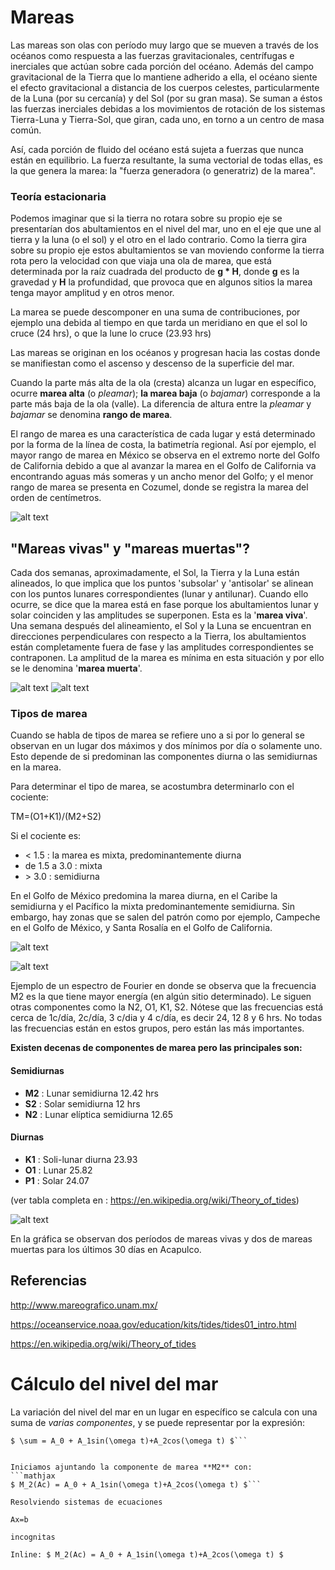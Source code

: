 # Mareas

Las mareas son olas con período muy largo que se mueven a través de los océanos como respuesta a las fuerzas gravitacionales, centrífugas e inerciales que actúan sobre cada porción del océano. Además del campo gravitacional de la Tierra que lo mantiene adherido a ella, el océano siente el efecto gravitacional a distancia de los cuerpos celestes, particularmente de la Luna (por su cercanía) y del Sol (por su gran masa). Se suman a éstos las fuerzas inerciales debidas a los movimientos de rotación de los sistemas Tierra-Luna y Tierra-Sol, que giran, cada uno, en torno a un centro de masa común.

Así, cada porción de fluido del océano está sujeta a fuerzas que nunca están en equilibrio. La fuerza resultante, la suma vectorial de todas ellas, es la que genera la marea: la "fuerza generadora (o generatriz) de la marea".

### Teoría estacionaria

Podemos imaginar que si la tierra no rotara sobre su propio eje se presentarían dos abultamientos en el nivel del mar, uno en el eje que une al tierra y la luna (o el sol) y el otro en el lado contrario. Como la tierra gira sobre su propio eje estos abultamientos se van moviendo conforme la tierra rota pero la velocidad con que viaja una ola de marea, que está determinada por la raíz cuadrada del producto de **g * H**, donde **g** es la gravedad y **H** la profundidad, que provoca que en algunos sitios la marea tenga mayor amplitud y en otros menor.

La marea se puede descomponer en una suma de contribuciones, por ejemplo una debida al tiempo en que tarda un meridiano en que el sol lo cruce (24 hrs), o que la lune lo cruce (23.93 hrs)

Las mareas se originan en los océanos y progresan hacia las costas donde se manifiestan como el ascenso y descenso de la superficie del mar.

Cuando la parte más alta de la ola (cresta) alcanza un lugar en específico, ocurre **marea alta** (o _pleamar_); **la marea baja** (o _bajamar_) corresponde a la parte más baja de la ola (valle). La diferencia de altura entre la _pleamar_ y _bajamar_ se denomina **rango de marea**. 

El rango de marea es una característica de cada lugar y está determinado por la forma de la línea de costa, la batimetría regional. Así por ejemplo, el mayor rango de marea en México se observa en el extremo norte del Golfo de California debido a que al avanzar la marea en el Golfo de California va encontrando aguas más someras y un ancho menor del Golfo; y el menor rango de marea se presenta en Cozumel, donde se registra la marea del orden de centímetros.

![alt text](http://www.mareografico.unam.mx/portal/img/mapaRangoMarea1.png)

## "Mareas vivas" y "mareas muertas"?

Cada dos semanas, aproximadamente, el Sol, la Tierra y la Luna están alineados, lo que implica que los puntos 'subsolar' y 'antisolar' se alinean con los puntos lunares correspondientes (lunar y antilunar). Cuando ello ocurre, se dice que la marea está en fase porque los abultamientos lunar y solar coinciden y las amplitudes se superponen. Esta es la '**marea viva**'. Una semana después del alineamiento, el Sol y la Luna se encuentran en direcciones perpendiculares con respecto a la Tierra, los abultamientos están completamente fuera de fase y las amplitudes correspondientes se contraponen. La amplitud de la marea es mínima en esta situación y por ello se le denomina '**marea muerta**'.

![alt text](http://www.mareografico.unam.mx/portal/img/mareasvivas.png "Mareas vivas")     ![alt text](http://www.mareografico.unam.mx/portal/img/mareasmuertas.png "Mareas Muertas")


### Tipos de marea

Cuando se habla de tipos de marea se refiere uno a si por lo general se observan en un lugar dos máximos y dos mínimos por día o solamente uno. Esto depende de si predominan las componentes diurna o las semidiurnas en la marea. 

Para determinar el tipo de marea, se acostumbra determinarlo con el cociente:

TM=(O1+K1)/(M2+S2)

Si el cociente es:

 
* &lt; 1.5         : la marea es mixta, predominantemente diurna
* de 1.5 a 3.0  : mixta
* &gt;  3.0       : semidiurna 

En el Golfo de México predomina la marea diurna, en el Caribe la semidiurna y el Pacífico la mixta predominantemente semidiurna. Sin embargo, hay zonas que se salen del patrón como por ejemplo, Campeche en el Golfo de México, y Santa Rosalía en el Golfo de California.

![alt text](http://www.mareografico.unam.mx/portal/img/mapaTipoMarea1.png)

![alt text](https://upload.wikimedia.org/wikipedia/commons/thumb/9/93/Tides_Fourier_Transform.png/1024px-Tides_Fourier_Transform.png)

Ejemplo de un espectro de Fourier en donde se observa que la frecuencia M2 es la que tiene mayor energía (en algún sitio determinado). Le siguen otras componentes como la N2, O1, K1, S2. Nótese que las frecuencias está cerca de 1c/día, 2c/día, 3 c/dia y 4 c/día, es decir 24, 12 8 y 6 hrs. No todas las frecuencias están en estos grupos, pero están las más importantes. 


**Existen decenas de componentes de marea pero las principales son:**

#### Semidiurnas

* **M2** :  Lunar semidiurna 12.42 hrs
* **S2** :  Solar semidiurna 12 hrs 
* **N2** :  Lunar elíptica semidiurna 12.65

#### Diurnas

* **K1** :  Soli-lunar diurna 23.93
* **O1** :  Lunar 25.82
* **P1** :  Solar 24.07

(ver tabla completa en : https://en.wikipedia.org/wiki/Theory_of_tides)

![alt text](http://132.248.8.68/jzavala/TemSelModNum/Acapulco_30dias_marea.png)

En la gráfica se observan dos períodos de mareas vivas y dos de mareas muertas para los últimos 30 días en Acapulco.


## **Referencias**

http://www.mareografico.unam.mx/

https://oceanservice.noaa.gov/education/kits/tides/tides01_intro.html

https://en.wikipedia.org/wiki/Theory_of_tides


# Cálculo del nivel del mar

La variación del nivel del mar en un lugar en específico se calcula con una suma de _varias componentes_, y se puede representar por la expresión:
```mathjax
$ \sum = A_0 + A_1sin(\omega t)+A_2cos(\omega t) $```


Iniciamos ajuntando la componente de marea **M2** con:
```mathjax
$ M_2(Ac) = A_0 + A_1sin(\omega t)+A_2cos(\omega t) $```

Resolviendo sistemas de ecuaciones

Ax=b

incognitas

Inline: $ M_2(Ac) = A_0 + A_1sin(\omega t)+A_2cos(\omega t) $
